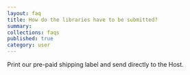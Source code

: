 ```yaml
---
layout: faq
title: How do the libraries have to be submitted?
summary:
collections: faqs
published: true
category: user
---
```


Print our pre-paid shipping label and send directly to the Host.
